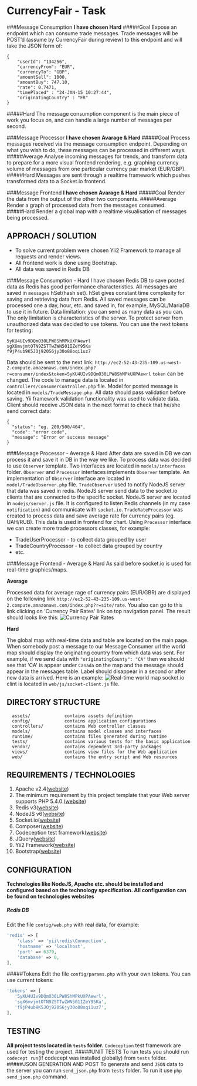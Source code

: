 CurrencyFair - Task
===================
###Message Consumption
**I have chosen Hard**
#####Goal
Expose an endpoint which can consume trade messages. Trade messages will be POST’d (assume by CurrencyFair during review) to this endpoint and will take the JSON form of:
```
{
    "userId": "134256", 
    "currencyFrom": "EUR", 
    "currencyTo": "GBP", 
    "amountSell": 1000, 
    "amountBuy": 747.10, 
    "rate": 0.7471, 
    "timePlaced" : "24-JAN-15 10:27:44", 
    "originatingCountry" : "FR"
}
```
#####Hard
The message consumption component is the main piece of work you focus on, and can handle a large number of messages per second.

###Message Processor
**I have chosen Avarage & Hard**
#####Goal
Process messages received via the message consumption endpoint. Depending on what you wish to do, these messages can be processed in different ways.
#####Average
Analyse incoming messages for trends, and transform data to prepare for a more visual frontend rendering, e.g. graphing currency volume of messages from one particular currency pair market (EUR/GBP).
#####Hard
Messages are sent through a realtime framework which pushes transformed data to a Socket.io frontend.

###Message Frontend
**I have chosen Avarage & Hard**
#####Goal
Render the data from the output of the other two components.
#####Average
Render a graph of processed data from the messages consumed.
#####Hard
Render a global map with a realtime visualisation of messages being processed.

APPROACH / SOLUTION
-------------------
- To solve current problem were chosen Yii2 Framework to manage all requests and render views.
- All frontend work is done using Bootstrap.
- All data was saved in Redis DB

###Message Consumption - Hard
I have chosen Redis DB to save posted data as Redis has good performance characteristics. 
All messages are saved in `messages` hSet(hash set). hSet gives constant time complexity for saving and retrieving data from Redis.
All saved messages can be processed one a day, hour, etc. and saved in, for example, MySQL/MariaDB to use it in future.
Data limitation: you can send as many data as you can. The only limitation is characteristics of the server.
To protect server from unauthorized data was decided to use tokens. You can use the next tokens for testing: 
```
5yKU4UIv9DQmO30LPW8ShMPkUXPAewrl
sgX6mvjmtOTN9ZSTTwZWN501IZeY95Ka
f9jP4ub9K5JOj920S6jy30o88oqi1uz7
```
Data should be sent to the next link:
`http://ec2-52-43-235-109.us-west-2.compute.amazonaws.com/index.php?r=consumer/index&token=5yKU4UIv9DQmO30LPW8ShMPkUXPAewrl`
`token` can be changed.
The code to manage data is located in `controllers/ConsumerController.php` file. 
Model for posted message is located in `models/TradeMessage.php`. 
All data should pass validation before saving. Yii framework validation functionality was used to validate data.
Client should receive JSON data in the next format to check that he/she send correct data: 
```
{
  "status": "eg. 200/500/404",
  "code": "error code",
  "message": "Error or success message"
}
```

###Message Processor - Average & Hard
After data are saved in DB we can process it and save it in DB in the way we like. 
To process data was decided to use `Observer` template. Two interfaces are located in `models/interfaces` folder.
`Observer` and `Processor` interfaces implements `Observer` template.
An implementation of `Observer` interface are located in `model/TradeObserver.php` file. `TradeObserver` used to notify NodeJS server that data was saved in redis. NodeJS server send data to the socket.io clients that are connected to the specific socket.
NodeJS server are located in `nodejs/server.js` file. It is configured to listen Redis channels (in my case `notification`) and communicate with `socket.io`.
`TradeRateProcessor` was created to process data and save average rate for currency pairs (eg. UAH/RUB). This data is used in frontend for chart.
Using `Processor` interface we can create more trade processors classes, for example: 
- TradeUserProcessor - to collect data grouped by user
- TradeCountryProcessor - to collect data grouped by country 
- etc.

###Message Frontend - Average & Hard
As said before socket.io is used for real-time graphics/maps.

**Average** 

Processed data for average rage of currency pairs (EUR/GBR) are displayed on the following link 
`http://ec2-52-43-235-109.us-west-2.compute.amazonaws.com/index.php?r=site/rate`. You also can go to this link clicking on 'Currency Pair Rates' link on top navigation panel.
 The result should looks like this:
 ![Currency Pair Rates](http://image.prntscr.com/image/3fcf62f68218408585df9605ee9badcf.png)
 
 **Hard**
 
 The global map with real-time data and table are located on the main page. 
 When somebody post a message to our Message Consumer url the world map should display the originating country from which data was sent. 
 For example, if we send data with `"originatingCounty": "CA"` then we should see that 'CA' is appear under `Canada` on the map and the message should appear in the messages table. Label should disappear in a second or after new data is arrived.
 Here is an example: 
 ![Real-time world map](http://image.prntscr.com/image/d7b69f67a75b45c6bde02cf099c34560.png)
 socket.io clint is located in `web/js/socket-client.js` file.

DIRECTORY STRUCTURE
-------------------

      assets/             contains assets definition
      config/             contains application configurations
      controllers/        contains Web controller classes
      models/             contains model classes and interfaces
      runtime/            contains files generated during runtime
      tests/              contains various tests for the basic application
      vendor/             contains dependent 3rd-party packages
      views/              contains view files for the Web application
      web/                contains the entry script and Web resources

REQUIREMENTS / TECHNOLOGIES
---------------------------
1. Apache v2.4([website](https://httpd.apache.org/))
2. The minimum requirement by this project template that your Web server supports PHP 5.4.0.([website](http://php.net))
3. Redis v3([website](http://redis.io/))
4. NodeJS v6([website](https://nodejs.org/en/))
5. Socket.io([website](http://socket.io/))
6. Composer([website](https://getcomposer.org/))
7. Codeception test framework([website](http://codeception.com/))
8. JQuery([website](https://jquery.com/))
9. Yii2 Framework([website](http://www.yiiframework.com/))
10. Bootstrap([website](http://getbootstrap.com/))

CONFIGURATION
-------------
**Technologies like NodeJS, Apache etc. should be installed and configured based on the technology specification. All configuration can be found on technologies websites**
##### Redis DB
Edit the file `config/web.php` with real data, for example:

```php
'redis' => [
    'class' => 'yii\redis\Connection',
    'hostname' => 'localhost',
    'port' => 6379,
    'database' => 0,
],
```
#####Tokens
Edit the file `config/params.php` with your own tokens. You can use current tokens:
```php
'tokens' => [
   '5yKU4UIv9DQmO30LPW8ShMPkUXPAewrl',
   'sgX6mvjmtOTN9ZSTTwZWN501IZeY95Ka',
   'f9jP4ub9K5JOj920S6jy30o88oqi1uz7',
],
```

TESTING
-------
**All project tests located in `tests` folder.**
`Codeception` test framework are used for testing the project.
#####UNIT TESTS
To run tests you should run `codecept run`(if codecept was installed globally) from `tests` folder.
#####JSON GENERATION AND POST
To generate and send `JSON` data to the server you can run `send_json.php` from `tests` folder. To run it use `php send_json.php` command.
